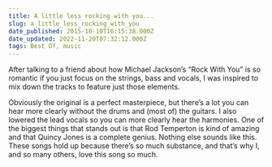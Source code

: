```yaml
---
title: A little less rocking with you...
slug: a_little_less_rocking_with_you
date_published: 2015-10-10T16:15:38.000Z
date_updated: 2022-11-20T07:32:12.000Z
tags: Best Of, music
---
```


After talking to a friend about how Michael Jackson’s “Rock With You” is so romantic if you just focus on the strings, bass and vocals, I was inspired to mix down the tracks to feature just those elements.
  
 Obviously the original is a perfect masterpiece, but there’s a lot you can hear more clearly without the drums and (most of) the guitars. I also lowered the lead vocals so you can more clearly hear the harmonies. One of the biggest things that stands out is that Rod Temperton is kind of amazing and that Quincy Jones is a complete genius. Nothing else sounds like this.  
 These songs hold up because there’s so much substance, and that’s why I, and so many others, love this song so much.
